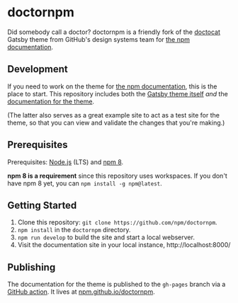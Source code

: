 # doctornpm

Did somebody call a doctor?  doctornpm is a friendly fork of the
[doctocat](https://github.com/primer/doctocat) Gatsby theme from
GitHub's design systems team for [the npm
documentation](https://docs.npmjs.com/).

## Development

If you need to work on the theme for [the npm
documentation](https://docs.npmjs.com/), this is the place to start.
This repository includes both the [Gatsby theme
itself](https://github.com/npm/doctornpm/tree/main/gatsby-theme-doctornpm)
_and_ the [documentation for the
theme](https://github.com/npm/doctornpm/tree/main/docs).

(The latter also serves as a great example site to act as a test site for
the theme, so that you can view and validate the changes that you're making.)

## Prerequisites

Prerequisites: [Node.js](https://nodejs.org/en/) (LTS) and
[npm 8](https://github.com/npm/cli).

**npm 8 is a requirement** since this repository uses workspaces.
If you don't have npm 8 yet, you can `npm install -g npm@latest`.

## Getting Started

1. Clone this repository: `git clone https://github.com/npm/doctornpm`.
2. `npm install` in the `doctornpm` directory.
3. `npm run develop` to build the site and start a local webserver.
4. Visit the documentation site in your local instance,
   http://localhost:8000/

## Publishing

The documentation for the theme is published to the `gh-pages` branch
via a [GitHub action](.github/workflows/publish.yml).
It lives at [npm.github.io/doctornpm](https://npm.github.io/doctornpm/).

